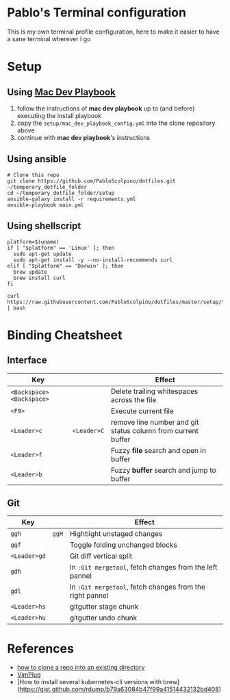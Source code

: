 # Pablo's Terminal configuration
This is my own terminal profile configuration, here to make it easier to have a sane terminal wherever I go

# Setup

## Using [Mac Dev Playbook](https://github.com/geerlingguy/mac-dev-playbook)

1. follow the instructions of **mac dev playbook** up to (and before) executing the install playbook
1. copy the `setup/mac_dev_playbook_config.yml` into the clone repository above
1. continue with **mac dev playbook**'s instructions

## Using ansible

    # Clone this repo
    git clone https://github.com/PabloScolpino/dotfiles.git ~/temporary_dotfile_folder
    cd ~/temporary_dotfile_folder/setup
    ansible-galaxy install -r requirements.yml
    ansible-playbook main.yml

## Using shellscript

    platform=$(uname)
    if [ "$platform" == 'Linux' ]; then
      sudo apt-get update
      sudo apt-get install -y --no-install-recommends curl
    elif [ "$platform" == 'Darwin' ]; then
      brew update
      brew install curl
    fi

    curl https://raw.githubusercontent.com/PabloScolpino/dotfiles/master/setup/terminal_setup.sh | bash

# Binding Cheatsheet

## Interface

|Key||Effect|
|-|-|-|
|`<Backspace><Backspace>`||Delete trailing whitespaces across the file|
|`<F9>`||Execute current file|
|`<Leader>c`|`<Leader>C`|remove line number and git status column from current buffer|
|`<Leader>f`||Fuzzy **file** search and open in buffer|
|`<Leader>b`||Fuzzy **buffer** search and jump to buffer|

## Git

|Key||Effect|
|-|-|-|
|`ggh`|`ggH`|Hightlight unstaged changes|
|`ggf`||Toggle folding unchanged blocks|
|`<Leader>gd`||Git diff vertical split|
|`gdh`||In `:Git mergetool`, fetch changes from the left pannel|
|`gdl`||In `:Git mergetool`, fetch changes from the right pannel|
|`<Leader>hs`||gitgutter stage chunk|
|`<Leader>hu`||gitgutter undo chunk|

# References
* [how to clone a repo into an existing directory](http://stackoverflow.com/questions/2411031/how-do-i-clone-into-a-non-empty-directory)
* [VimPlug](https://github.com/junegunn/vim-plug)
* [How to install several kubernetes-cli versions with brew] (https://gist.github.com/rdump/b79a63084b47f99a41514432132bd408)
